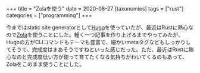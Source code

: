 +++
title = "Zolaを使う"
date = 2020-08-27
[taxonomies]
tags = ["rust"]
categories = ["programming"]
+++

今まではstatic site generatorとして[Hugo](https://gohugo.io/)を使っていたが、最近はRustに熱心なので[Zola](https://www.getzola.org/)を使うことにした。軽く一つ記事を作り上げるまでやってみたが、Hugoの方がCLIコマンドもテーマも豊富で、細かいmetaタグなどもしっかりしてそうで、完成度はまあそうですねといった感じだった。ただ、最近はRustに熱心なのと完成度低い方が使って育てたくなる気持ちがわいてくるのもあって、Zolaをこのまま使うことにした。
